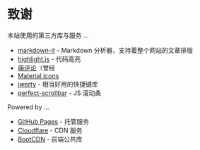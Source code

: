 # 致谢
本站使用的第三方库与服务 ...
* [markdown-it](https://markdown-it.github.io/) - Markdown 分析器，支持着整个网站的文章排版
* [highlight.js](https://highlightjs.org/) - 代码高亮
* [萌评论](http://comment.moe/)（曾经
* [Material icons](http://material.io/icons/)
* [jwerty](http://www.keithcirkel.co.uk/jwerty/) - 相当好用的快捷键库
* [perfect-scrollbar](http://noraesae.github.io/perfect-scrollbar/) - JS 滚动条
<!-- * 还有马桶盖子 -->

Powered by ...
* [GitHub Pages](https://pages.github.com/) - 托管服务
* [Cloudflare](https://www.cloudflare.com/) - CDN 服务
* [BootCDN](http://www.bootcdn.cn/) - 前端公共库
